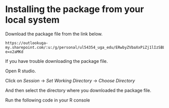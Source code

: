 # Installing the package from your local system

Download the package file from the link below.

```
https://outlookuga-my.sharepoint.com/:u:/g/personal/ul54354_uga_edu/ERwbyZVbaXxPiZj1lIzSBLcBRk8givavpU2EEQolhHhyXA?e=x2aMKd
```
If you have trouble downloading the package file. 

Open R studio.

Click on *Session* → *Set Working Directory* → *Choose Directory*

And then select the directory where you downloaded the package file. 

Run the following code in your R console
